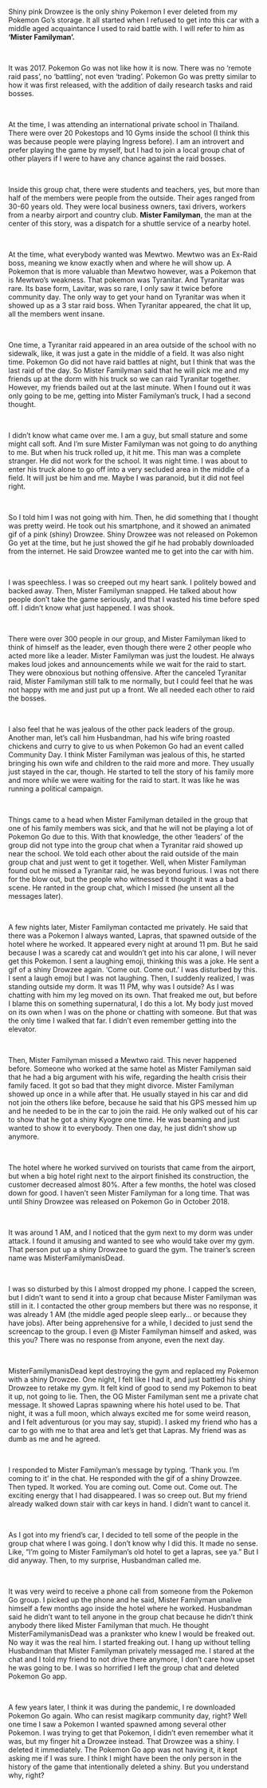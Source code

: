 Shiny pink Drowzee is the only shiny Pokemon I ever deleted from my Pokemon Go’s storage. It all started when I refused to get into this car with a middle aged acquaintance I used to raid battle with. I will refer to him as **‘Mister Familyman’.** 

&#x200B;

It was 2017. Pokemon Go was not like how it is now. There was no ‘remote raid pass’, no ‘battling’, not even ‘trading’. Pokemon Go was pretty similar to how it was first released, with the addition of daily research tasks and raid bosses. 

&#x200B;

At the time, I was attending an international private school in Thailand. There were over 20 Pokestops and 10 Gyms inside the school (I think this was because people were playing Ingress before). I am an introvert and prefer playing the game by myself, but I had to join a local group chat of other players if I were to have any chance against the raid bosses. 

&#x200B;

Inside this group chat, there were students and teachers, yes, but more than half of the members were people from the outside. Their ages ranged from 30-60 years old. They were local business owners, taxi drivers, workers from a nearby airport and country club. **Mister Familyman**, the man at the center of this story, was a dispatch for a shuttle service of a nearby hotel. 

&#x200B;

At the time, what everybody wanted was Mewtwo. Mewtwo was an Ex-Raid boss, meaning we know exactly when and where he will show up. A Pokemon that is more valuable than Mewtwo however, was a Pokemon that is Mewtwo’s weakness. That pokemon was Tyranitar. And Tyranitar was rare. Its base form, Lavitar, was so rare, I only saw it twice before community day. The only way to get your hand on Tyranitar was when it showed up as a 3 star raid boss. When Tyranitar appeared, the chat lit up, all the members went insane. 

&#x200B;

One time, a Tyranitar raid appeared in an area outside of the school with no sidewalk, like, it was just a gate in the middle of a field. It was also night time. Pokemon Go did not have raid battles at night, but I think that was the last raid of the day. So Mister Familyman said that he will pick me and my friends up at the dorm with his truck so we can raid Tyranitar together. However, my friends bailed out at the last minute. When I found out it was only going to be me, getting into Mister Familyman’s truck, I had a second thought. 

&#x200B;

I didn’t know what came over me. I am a guy, but small stature and some might call soft. And I’m sure Mister Familyman was not going to do anything to me. But when his truck rolled up, it hit me. This man was a complete stranger. He did not work for the school. It was night time. I was about to enter his truck alone to go off into a very secluded area in the middle of a field. It will just be him and me. Maybe I was paranoid, but it did not feel right. 

&#x200B;

So I told him I was not going with him. Then, he did something that I thought was pretty weird. He took out his smartphone, and it showed an animated gif of a pink (shiny) Drowzee. Shiny Drowzee was not released on Pokemon Go yet at the time, but he just showed the gif he had probably downloaded from the internet. He said Drowzee wanted me to get into the car with him. 

&#x200B;

I was speechless. I was so creeped out my heart sank. I politely bowed and backed away. Then, Mister Familyman snapped. He talked about how people don’t take the game seriously, and that I wasted his time before sped off. I didn’t know what just happened. I was shook.

&#x200B;

There were over 300 people in our group, and Mister Familyman liked to think of himself as the leader, even though there were 2 other people who acted more like a leader. Mister Familyman was just the loudest. He always makes loud jokes and announcements while we wait for the raid to start.  They were obnoxious but nothing offensive. After the canceled Tyranitar raid, Mister Familyman still talk to me normally, but I could feel that he was not happy with me and just put up a front. We all needed each other to raid the bosses. 

&#x200B;

I also feel that he was jealous of the other pack leaders of the group. Another man, let’s call him Husbandman, had his wife bring roasted chickens and curry to give to us when Pokemon Go had an event called Community Day. I think Mister Familyman was jealous of this, he started bringing his own wife and children to the raid more and more. They usually just stayed in the car, though. He started to tell the story of his family more and more while we were waiting for the raid to start. It was like he was running a political campaign.

&#x200B;

Things came to a head when Mister Familyman detailed in the group that one of his family members was sick, and that he will not be playing a lot of Pokemon Go due to this. With that knowledge, the other ‘leaders’ of the group did not type into the group chat when a Tyranitar raid showed up near the school. We told each other about the raid outside of the main group chat and just went to get it together. Well, when Mister Familyman found out he missed a Tyranitar raid, he was beyond furious. I was not there for the blow out, but the people who witnessed it thought it was a bad scene. He ranted in the group chat, which I missed (he unsent all the messages later). 

&#x200B;

A few nights later, Mister Familyman contacted me privately. He said that there was a Pokemon I always wanted, Lapras, that spawned outside of the hotel where he worked. It appeared every night at around 11 pm. But he said because I was a scaredy cat and wouldn’t get into his car alone, I will never get this Pokemon. I sent a laughing emoji, thinking this was a joke. He sent a gif of a shiny Drowzee again. ‘Come out. Come out.’ I was disturbed by this. I sent a laugh emoji but I was not laughing. Then, I suddenly realized, I was standing outside my dorm. It was 11 PM, why was I outside? As I was chatting with him my leg moved on its own. That freaked me out, but before I blame this on something supernatural, I do this a lot. My body just moved on its own when I was on the phone or chatting with someone. But that was the only time I walked that far. I didn’t even remember getting into the elevator. 

&#x200B;

Then, Mister Familyman missed a Mewtwo raid. This never happened before. Someone who worked at the same hotel as Mister Familyman said that he had a big argument with his wife, regarding the health crisis their family faced. It got so bad that they might divorce. Mister Familyman showed up once in a while after that. He usually stayed in his car and did not join the others like before, because he said that his GPS messed him up and he needed to be in the car to join the raid. He only walked out of his car to show that he got a shiny Kyogre one time. He was beaming and just wanted to show it to everybody. Then one day, he just didn’t show up anymore.

&#x200B;

The hotel where he worked survived on tourists that came from the airport, but when a big hotel right next to the airport finished its construction, the customer decreased almost 80%. After a few months, the hotel was closed down for good. I haven’t seen Mister Familyman for a long time. That was until Shiny Drowzee was released on Pokemon Go in October 2018.

&#x200B;

It was around 1 AM, and I noticed that the gym next to my dorm was under attack. I found it amusing and wanted to see who would take over my gym. That person put up a shiny Drowzee to guard the gym. The trainer’s screen name was MisterFamilymanisDead. 

&#x200B;

I was so disturbed by this I almost dropped my phone. I capped the screen, but I didn’t want to send it into a group chat because Mister Familyman was still in it. I contacted the other group members but there was no response, it was already 1 AM (the middle aged people sleep early… or because they have jobs). After being apprehensive for a while, I decided to just send the screencap to the group. I even @ Mister Familyman himself and asked, was this you? There was no response from anyone, even the next day. 

&#x200B;

MisterFamilymanisDead kept destroying the gym and replaced my Pokemon with a shiny Drowzee. One night, I felt like I had it, and just battled his shiny Drowzee to retake my gym. It felt kind of good to send my Pokemon to beat it up, not going to lie. Then, the OG Mister Familyman sent me a private chat message. It showed Lapras spawning where his hotel used to be. That night, it was a full moon, which always excited me for some weird reason, and I felt adventurous (or you may say, stupid). I asked my friend who has a car to go with me to that area and let’s get that Lapras. My friend was as dumb as me and he agreed.

&#x200B;

I responded to Mister Familyman’s message by typing. ‘Thank you. I’m coming to it’ in the chat. He responded with the gif of a shiny Drowzee. Then typed. It worked. You are coming out. Come out. Come out. The exciting energy that I had disappeared. I was so creep out. But my friend already walked down stair with car keys in hand. I didn’t want to cancel it.

&#x200B;

As I got into my friend’s car, I decided to tell some of the people in the group chat where I was going. I don’t know why I did this. It made no sense. Like, “I’m going to Mister Familyman’s old hotel to get a lapras, see ya.” But I did anyway. Then, to my surprise, Husbandman called me. 

&#x200B;

It was very weird to receive a phone call from someone from the Pokemon Go group. I picked up the phone and he said, Mister Familyman unalive himself a few months ago inside the hotel where he worked. Husbandman said he didn’t want to tell anyone in the group chat because he didn’t think anybody there liked Mister Familyman that much. He thought MisterFamilymanisDead was a prankster who knew I would be freaked out. No way it was the real him. I started freaking out. I hang up without telling Husbandman that Mister Familyman privately messaged me. I stared at the chat and I told my friend to not drive there anymore, I don’t care how upset he was going to be. I was so horrified I left the group chat and deleted Pokemon Go app. 

&#x200B;

A few years later, I think it was during the pandemic, I re downloaded Pokemon Go again. Who can resist magikarp community day, right? Well one time I saw a Pokemon I wanted spawned among several other Pokemon. I was trying to get that Pokemon, I didn’t even remember what it was, but my finger hit a Drowzee instead. That Drowzee was a shiny. I deleted it immediately. The Pokemon Go app was not having it, it kept asking me if I was sure. I think I might have been the only person in the history of the game that intentionally deleted a shiny. But you understand why, right?